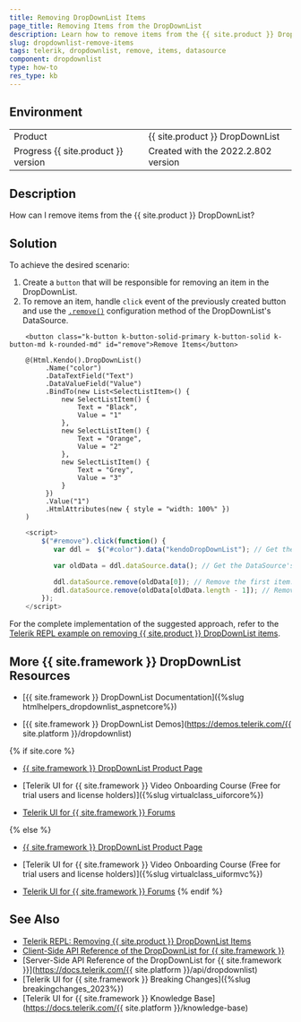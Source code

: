 ```yaml
---
title: Removing DropDownList Items
page_title: Removing Items from the DropDownList
description: Learn how to remove items from the {{ site.product }} DropDownList by following the steps in the Knowledge Base section of the {{ site.product }} components.
slug: dropdownlist-remove-items
tags: telerik, dropdownlist, remove, items, datasource
component: dropdownlist
type: how-to
res_type: kb
---
```


## Environment

<table>
 <tr>
  <td>Product</td>
  <td>{{ site.product }} DropDownList</td>
 </tr>
 <tr>
  <td>Progress {{ site.product }} version</td>
  <td>Created with the 2022.2.802 version</td>
 </tr>
</table>

## Description

How can I remove items from the {{ site.product }} DropDownList?

## Solution

To achieve the desired scenario: 

1. Create a `button` that will be responsible for removing an item in the DropDownList.
1. To remove an item, handle `click` event of the previously created button and use the [`.remove()`](https://docs.telerik.com/kendo-ui/api/javascript/data/datasource/methods/remove) configuration method of the DropDownList's DataSource.

```Index.cshtml
    <button class="k-button k-button-solid-primary k-button-solid k-button-md k-rounded-md" id="remove">Remove Items</button>

    @(Html.Kendo().DropDownList()
         .Name("color")
         .DataTextField("Text")
         .DataValueField("Value")
         .BindTo(new List<SelectListItem>() {
             new SelectListItem() {
                 Text = "Black",
                 Value = "1"
             },
             new SelectListItem() {
                 Text = "Orange",
                 Value = "2"
             },
             new SelectListItem() {
                 Text = "Grey",
                 Value = "3"
             }
         })
         .Value("1")
         .HtmlAttributes(new { style = "width: 100%" })
    )
```
```Script.js
    <script>
        $("#remove").click(function() {
           var ddl =  $("#color").data("kendoDropDownList"); // Get the reference of the DropDownList. 

           var oldData = ddl.dataSource.data(); // Get the DataSource's data.

           ddl.dataSource.remove(oldData[0]); // Remove the first item.
           ddl.dataSource.remove(oldData[oldData.length - 1]); // Remove the last item.
        });
    </script>
```

For the complete implementation of the suggested approach, refer to the [Telerik REPL example on removing {{ site.product }} DropDownList items](https://netcorerepl.telerik.com/QQOXbxbx53N2swP026).

## More {{ site.framework }} DropDownList Resources

* [{{ site.framework }} DropDownList Documentation]({%slug htmlhelpers_dropdownlist_aspnetcore%})

* [{{ site.framework }} DropDownList Demos](https://demos.telerik.com/{{ site.platform }}/dropdownlist)

{% if site.core %}
* [{{ site.framework }} DropDownList Product Page](https://www.telerik.com/aspnet-core-ui/dropdownlist)

* [Telerik UI for {{ site.framework }} Video Onboarding Course (Free for trial users and license holders)]({%slug virtualclass_uiforcore%})

* [Telerik UI for {{ site.framework }} Forums](https://www.telerik.com/forums/aspnet-core-ui)

{% else %}
* [{{ site.framework }} DropDownList Product Page](https://www.telerik.com/aspnet-mvc/dropdownlist)

* [Telerik UI for {{ site.framework }} Video Onboarding Course (Free for trial users and license holders)]({%slug virtualclass_uiformvc%})

* [Telerik UI for {{ site.framework }} Forums](https://www.telerik.com/forums/aspnet-mvc)
{% endif %}

## See Also

* [Telerik REPL: Removing {{ site.product }} DropDownList Items](https://netcorerepl.telerik.com/QQOXbxbx53N2swP026)
* [Client-Side API Reference of the DropDownList for {{ site.framework }}](https://docs.telerik.com/kendo-ui/api/javascript/ui/dropdownlist)
* [Server-Side API Reference of the DropDownList for {{ site.framework }}](https://docs.telerik.com/{{ site.platform }}/api/dropdownlist)
* [Telerik UI for {{ site.framework }} Breaking Changes]({%slug breakingchanges_2023%})
* [Telerik UI for {{ site.framework }} Knowledge Base](https://docs.telerik.com/{{ site.platform }}/knowledge-base)
